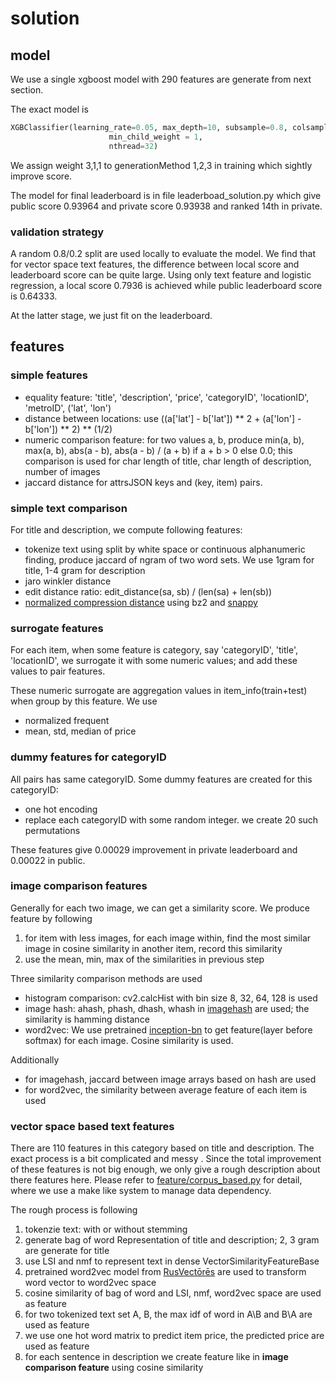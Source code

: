 # solution 
## model

We use a single xgboost model with 290 features are generate from next section.

The exact model is
```python
XGBClassifier(learning_rate=0.05, max_depth=10, subsample=0.8, colsample_bytree=0.8, n_estimators=1000,
                      min_child_weight = 1,
                      nthread=32)
```

We assign weight 3,1,1 to generationMethod 1,2,3 in training which sightly improve score.

The model for final leaderboard is in file leaderboad_solution.py which give public score 0.93964 and private score 0.93938 and ranked 14th in private.

### validation strategy

A random 0.8/0.2 split are used locally to evaluate the model. We find that for vector space text features,
the difference between local score and leaderboard score can be quite large. Using only text feature and logistic regression, a local score 0.7936 is achieved while public leaderboard score is 0.64333.

At the latter stage, we just fit on the leaderboard.

## features

### simple features

* equality feature: 'title', 'description', 'price', 'categoryID', 'locationID', 'metroID', ('lat', 'lon')
* distance between locations: use ((a['lat'] - b['lat']) \*\* 2 + (a['lon'] - b['lon']) \*\* 2) \*\* (1/2)
* numeric comparison feature: for two values a, b, produce min(a, b), max(a, b), abs(a - b), abs(a - b) / (a + b) if a + b > 0 else 0.0; this comparison is used for char length of title, char length of description, number of images
* jaccard distance for attrsJSON keys and (key, item) pairs.

### simple text comparison

For title and description, we compute following features:
* tokenize text using split by white space or continuous alphanumeric finding, produce jaccard of ngram of two word sets. We use 1gram for title, 1-4 gram for description
* jaro winkler distance
* edit distance ratio: edit_distance(sa, sb) / (len(sa) + len(sb))
* [normalized compression distance](https://en.wikipedia.org/wiki/Normalized_compression_distance) using bz2 and [snappy](https://github.com/google/snappy)

### surrogate features

For each item, when some feature is category, say 'categoryID', 'title', 'locationID', we surrogate it with some numeric values; and add these values to pair features.

These numeric surrogate are aggregation values in item_info(train+test) when group by this feature. We use
* normalized frequent
* mean, std, median of price

### dummy features for categoryID

All pairs has same categoryID. Some dummy features are created for this categoryID:
* one hot encoding
* replace each categoryID with some random integer. we create 20 such permutations

These features give 0.00029 improvement in private leaderboard and 0.00022 in public.

### image comparison features

Generally for each two image, we can get a similarity score. We produce feature by following

1. for item with less images, for each image within, find the most similar image in cosine similarity in another item, record this similarity
2. use the mean, min, max of the similarities in previous step

Three similarity comparison methods are used
* histogram comparison: cv2.calcHist with bin size 8, 32, 64, 128 is used
* image hash: ahash, phash, dhash, whash in [imagehash](https://github.com/JohannesBuchner/imagehash) are used; the similarity is hamming distance
* word2vec: We use pretrained [inception-bn](https://github.com/dmlc/mxnet-model-gallery) to get feature(layer before softmax) for each image. Cosine similarity is used.

Additionally
* for imagehash, jaccard between image arrays based on hash are used
* for word2vec, the similarity between average feature of each item is used

### vector space based text features

There are 110 features in this category based on title and description. The exact process is a bit complicated and messy . Since the total improvement of these features is not big enough, we only give a rough description about there features here. Please refer to [feature/corpus_based.py](feature/corpus_based.py) for detail, where we use a make like system to manage data dependency.

The rough process is following

1. tokenzie text: with or without stemming
2. generate bag of word Representation of title and description; 2, 3 gram are generate for title
3. use LSI and nmf to represent text in dense VectorSimilarityFeatureBase
4. pretrained word2vec model from [RusVectōrēs](http://ling.go.mail.ru/dsm/en/about) are used to transform word vector to word2vec space
5. cosine similarity of bag of word and LSI, nmf, word2vec space are used as feature
6. for two tokenized text set A, B, the max idf of word in A\B and B\A are used as feature
7. we use one hot word matrix to predict item price, the predicted price are used as feature
8. for each sentence in description we create feature like in **image comparison feature** using cosine similarity
